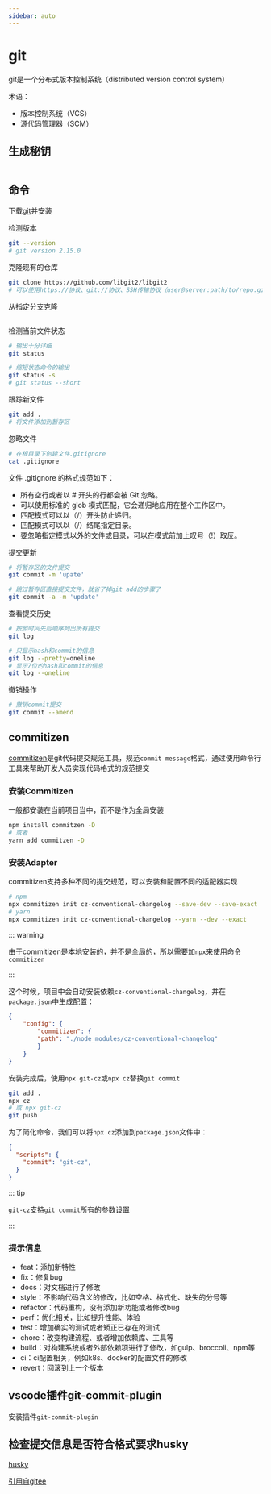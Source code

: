```yaml
---
sidebar: auto
---
```


# git

git是一个分布式版本控制系统（distributed version control system）

术语：

- 版本控制系统（VCS）
- 源代码管理器（SCM）

## 生成秘钥

```bash
```

## 命令

下载[git](https://git-scm.com)并安装

检测版本

```bash
git --version
# git version 2.15.0
```

克隆现有的仓库

```bash
git clone https://github.com/libgit2/libgit2
# 可以使用https://协议、git://协议、SSH传输协议（user@server:path/to/repo.git）
```

从指定分支克隆

```bash
```

检测当前文件状态

```bash
# 输出十分详细
git status

# 缩短状态命令的输出
git status -s
# git status --short
```

跟踪新文件

```bash
git add .
# 将文件添加到暂存区
```

忽略文件

```bash
# 在根目录下创建文件.gitignore
cat .gitignore
```

文件 .gitignore 的格式规范如下：

- 所有空行或者以 # 开头的行都会被 Git 忽略。
- 可以使用标准的 glob 模式匹配，它会递归地应用在整个工作区中。
- 匹配模式可以以（/）开头防止递归。
- 匹配模式可以以（/）结尾指定目录。
- 要忽略指定模式以外的文件或目录，可以在模式前加上叹号（!）取反。

提交更新

```bash
# 将暂存区的文件提交
git commit -m 'upate'

# 跳过暂存区直接提交文件，就省了掉git add的步骤了
git commit -a -m 'update'
```

查看提交历史

```bash
# 按照时间先后顺序列出所有提交
git log

# 只显示hash和commit的信息
git log --pretty=oneline
# 显示7位的hash和commit的信息
git log --oneline
```

撤销操作

```bash
# 撤销commit提交
git commit --amend
```

## commitizen

[commitizen](https://github.com/commitizen/cz-cli)是git代码提交规范工具，规范`commit message`格式，通过使用命令行工具来帮助开发人员实现代码格式的规范提交

### 安装Commitizen

一般都安装在当前项目当中，而不是作为全局安装

```bash
npm install commitzen -D
# 或者
yarn add commitzen -D
```

### 安装Adapter

commitizen支持多种不同的提交规范，可以安装和配置不同的适配器实现

```bash
# npm
npx commitizen init cz-conventional-changelog --save-dev --save-exact
# yarn
npx commitizen init cz-conventional-changelog --yarn --dev --exact
```

::: warning

由于commitizen是本地安装的，并不是全局的，所以需要加`npx`来使用命令`commitizen`

:::

这个时候，项目中会自动安装依赖`cz-conventional-changelog`，并在`package.json`中生成配置：

```json
{
    "config": {
        "commitizen": {
        "path": "./node_modules/cz-conventional-changelog"
        }
    }
}
```

安装完成后，使用`npx git-cz`或`npx cz`替换`git commit`

```bash
git add .
npx cz
# 或 npx git-cz
git push
```

为了简化命令，我们可以将`npx cz`添加到`package.json`文件中：

```json
{
  "scripts": {
    "commit": "git-cz",
  }
}
```

::: tip

`git-cz`支持`git commit`所有的参数设置

:::

### 提示信息

- feat：添加新特性
- fix：修复bug
- docs：对文档进行了修改
- style：不影响代码含义的修改，比如空格、格式化、缺失的分号等
- refactor：代码重构，没有添加新功能或者修改bug
- perf：优化相关，比如提升性能、体验
- test：增加确实的测试或者矫正已存在的测试
- chore：改变构建流程、或者增加依赖库、工具等
- build：对构建系统或者外部依赖项进行了修改，如gulp、broccoli、npm等
- ci：ci配置相关，例如k8s、docker的配置文件的修改
- revert：回滚到上一个版本

## vscode插件git-commit-plugin

安装插件`git-commit-plugin`

## 检查提交信息是否符合格式要求husky

[husky](https://github.com/typicode/husky)

[引用自gitee](https://gitee.com/all-about-git)